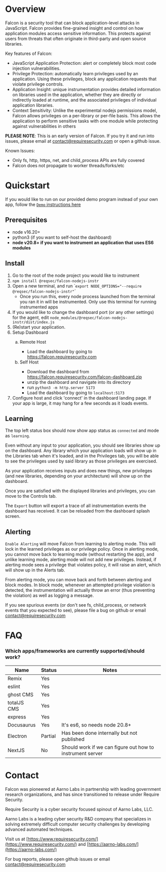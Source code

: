 # Overview
Falcon is a security tool that can block application-level attacks in JavaScript. Falcon provides fine-grained insight and control on how application modules access sensitive information. This protects against users from threats that often originate in third-party and open source libraries.

Key features of Falcon:

- JavaScript Application Protection: alert or completely block most code injection vulnerabilities.
- Privilege Protection: automatically learn privileges used by an application. Using these privileges, block any application requests that violate privilege controls.
- Application Insight: unique instrumentation provides detailed information on libraries used in the application, whether they are directly or indirectly loaded at runtime, and the associated privileges of individual application libraries.
- Context Sensitivity: Unlike the experimental nodejs permissions model, Falcon allows privileges on a per-library or per-file basis. This allows the application to perform sensitive tasks with one module while protecting against vulnerabilities in others

**PLEASE NOTE**: This is an early version of Falcon. If you try it and run into issues, please email at contact@requiresecurity.com or open a github issue.

Known Issues:
- Only fs, http, https, net, and child_process APIs are fully covered
- Falcon does not propagate to worker threads/forks/etc

# Quickstart
If you would like to run on our provided demo program instead of your own app, follow the [`Demo` instructions here](docs/tutorial.md)

## Prerequisites
- node v16.20+
- python3 (if you want to self-host the dashboard)
- **node v20.8+ if you want to instrument an application that uses ES6 modules**

## Install
<ol type="1.">
  <li>Go to the root of the node project you would like to instrument</li>
  <li><code>npm install @reqsec/falcon-nodejs-instr</code></li>
  <li>Open a new terminal, and run `<code>export NODE_OPTIONS="--require @reqsec/falcon-nodejs-instr"</code>`
  <ul>
    <li>Once you run this, every node process launched from the terminal you ran it in will be instrumented. Only use this terminal for running instrumented apps</li>
  </ul>
  <li> If you would like to change the dashboard port (or any other settings) for the agent,
        edit <code>node_modules/@reqsec/falcon-nodejs-instr/dist/index.js</code></li>
  <li>(Re)start your application.</li>
  <li> Setup Dashboard</li>
    <ol type="a">
    <li>Remote Host</li>
    <ul>
      <li>Load the dashboard by going to <a href="https://falcon.requiresecurity.com">https://falcon.requiresecurity.com</a></li>
    </ul>
    <li>Self Host</li>
    <ul>
      <li>Download the dashboard from <a href="https://falcon.requiresecurity.com/falcon-dashboard.zip">https://falcon.requiresecurity.com/falcon-dashboard.zip</a></li>
      <li>unzip the dashboard and navigate into its directory</li>
      <li>run <code>python3 -m http.server 5173</code></li>
      <li>Load the dashboard by going to <code>localhost:5173</code> </li>
    </ul>
    </ol>
  <li> Configure host and click 'connect' in the dashboard landing page. If your app is large, it may hang for a few seconds as it loads events.</li>
</ol>

## Learning
The top left status box should now show app status as `connected` and mode as `learning`.

Even without any input to your application, you should see libraries show up on the dashboard. Any library which your application loads will show up in the Libraries tab when it's loaded, and in the Privileges tab, you will be able to see the privileges used by said library as those privileges are exercised.

As your application receives inputs and does new things, new privileges (and new libraries, depending on your architecture) will show up on the dashboard.

Once you are satisfied with the displayed libraries and privileges, you can move to the Controls tab.

The `Export` button will export a trace of all instrumentation events the dashboard has received. It can be reloaded from the dashboard splash screen.

## Alerting
`Enable Alerting` will move Falcon from learning to alerting mode. This will
lock in the learned privileges as our privilege policy. Once in alerting mode,
you cannot move back to learning mode (without restarting the app), and unlike
learning mode, alerting mode will not add new privileges. Instead, if alerting
mode sees a privilege that violates policy, it will raise an alert, which will
show up in the Alerts tab.

From alerting mode, you can move back and forth between alerting and block
modes. In block mode, whenever an attempted privilege violation is detected, the
instrumentation will actually throw an error (thus preventing the violation) as well as logging a message.

If you see spurious events (or don't see fs, child_process, or network events that you expected to see), please file a bug on github or email contact@requiresecurity.com

# FAQ
### Which apps/frameworks are currently supported/should work?
| Name  | Status | Notes|
| ------------- | ------------- | ----- |
| Remix | Yes | |
| eslint | Yes | |
| ghost CMS | Yes | |
| totalJS CMS| Yes |  |
| express | Yes |  |
| Docusaurus | Yes | It's es6, so needs node 20.8+|
| Electron  | Partial  | Has been done internally but not published |
| NextJS | No | Should work if we can figure out how to instrument server|

# Contact
Falcon was pioneered at Aarno Labs in partnership with leading government research organizations, and has since transitioned to release under Require Security.

Require Security is a cyber security focused spinout of Aarno Labs, LLC.

Aarno Labs is a leading cyber security R&D company that specializes in solving extremely difficult computer security challenges by developing advanced automated techniques.

Visit us at [https://www.requiresecurity.com/](https://www.requiresecurity.com/) and [https://aarno-labs.com/](https://aarno-labs.com/)

For bug reports, please open github issues or email contact@requiresecurity.com

